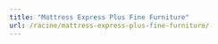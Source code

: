 ```yaml
---
title: "Mattress Express Plus Fine Furniture"
url: /racine/mattress-express-plus-fine-furniture/
---
```

